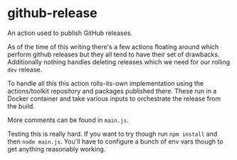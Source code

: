 # github-release

An action used to publish GitHub releases.

As of the time of this writing there's a few actions floating around which
perform github releases but they all tend to have their set of drawbacks.
Additionally nothing handles deleting releases which we need for our rolling
`dev` release.

To handle all this this action rolls-its-own implementation using the
actions/toolkit repository and packages published there. These run in a Docker
container and take various inputs to orchestrate the release from the build.

More comments can be found in `main.js`.

Testing this is really hard. If you want to try though run `npm install` and
then `node main.js`. You'll have to configure a bunch of env vars though to get
anything reasonably working.
